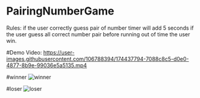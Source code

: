 # PairingNumberGame
Rules:
if the user correctly guess pair of number timer will add 5 seconds
if the user guess all correct number pair before running out of time the user win.

#Demo Video:
https://user-images.githubusercontent.com/106788394/174437794-7088c8c5-d0e0-4877-8b9e-99036e5a5135.mp4

#winner
![winner](https://user-images.githubusercontent.com/106788394/174703761-3ebeb4e2-08d9-47c7-8e26-29e4abae18a1.png)

#loser
![loser](https://user-images.githubusercontent.com/106788394/174703769-05aa7252-97c6-4fdf-bf37-e95f5b37e351.png)

